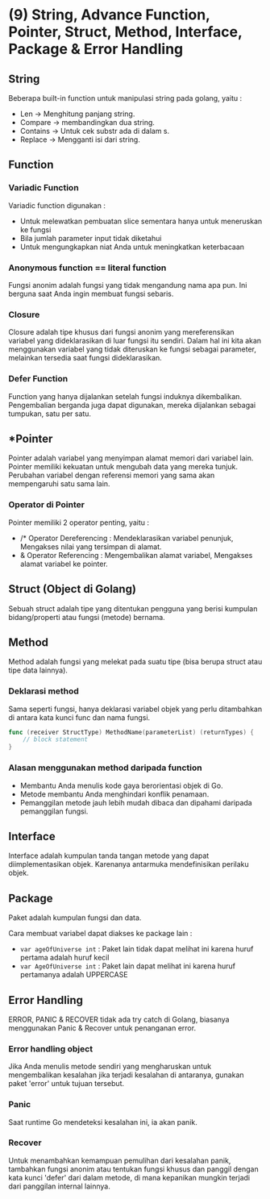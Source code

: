 # (9) String, Advance Function, Pointer, Struct, Method,  Interface, Package & Error Handling

## String
Beberapa built-in function untuk manipulasi string pada golang, yaitu :
- Len -> Menghitung panjang string.
- Compare -> membandingkan dua string.
- Contains -> Untuk cek substr ada di dalam s.
- Replace -> Mengganti isi dari string.

## Function
### Variadic Function
Variadic function digunakan :
- Untuk melewatkan pembuatan slice sementara hanya untuk meneruskan ke fungsi
- Bila jumlah parameter input tidak diketahui
- Untuk mengungkapkan niat Anda untuk meningkatkan keterbacaan

### Anonymous function == literal function
Fungsi anonim adalah fungsi yang tidak mengandung nama apa pun. Ini berguna saat Anda ingin membuat fungsi sebaris.

### Closure
Closure adalah tipe khusus dari fungsi anonim yang mereferensikan variabel yang dideklarasikan di luar fungsi itu sendiri. Dalam hal ini kita akan menggunakan variabel yang tidak diteruskan ke fungsi sebagai parameter, melainkan tersedia saat fungsi dideklarasikan.

### Defer Function
Function yang hanya dijalankan setelah fungsi induknya dikembalikan. Pengembalian berganda juga dapat digunakan, mereka dijalankan sebagai tumpukan, satu per satu.


## *Pointer
Pointer adalah variabel yang menyimpan alamat memori dari variabel lain. Pointer memiliki kekuatan untuk mengubah data yang mereka tunjuk. Perubahan variabel dengan referensi memori yang sama akan mempengaruhi satu sama lain.

### Operator di Pointer
Pointer memiliki 2 operator penting, yaitu :
- /* Operator Dereferencing : Mendeklarasikan variabel penunjuk, Mengakses nilai yang tersimpan di alamat.
- & Operator Referencing : Mengembalikan alamat variabel, Mengakses alamat variabel ke pointer.


## Struct (Object di Golang)
Sebuah struct adalah tipe yang ditentukan pengguna yang berisi kumpulan bidang/properti atau fungsi (metode) bernama.

## Method
Method adalah fungsi yang melekat pada suatu tipe (bisa berupa struct atau tipe data lainnya).

### Deklarasi method
Sama seperti fungsi, hanya deklarasi variabel objek yang perlu ditambahkan di antara kata kunci func dan nama fungsi.
``` go
func (receiver StructType) MethodName(parameterList) (returnTypes) {
    // block statement
}
```

### Alasan menggunakan method daripada function
- Membantu Anda menulis kode gaya berorientasi objek di Go.
- Metode membantu Anda menghindari konflik penamaan.
- Pemanggilan metode jauh lebih mudah dibaca dan dipahami daripada pemanggilan fungsi.

## Interface
Interface adalah kumpulan tanda tangan metode yang dapat diimplementasikan objek. Karenanya antarmuka mendefinisikan perilaku objek.

## Package
Paket adalah kumpulan fungsi dan data.

Cara membuat variabel dapat diakses ke package lain :
- `var ageOfUniverse int` : Paket lain tidak dapat melihat ini karena huruf pertama adalah huruf kecil
- `var AgeOfUniverse int` : Paket lain dapat melihat ini karena huruf pertamanya adalah UPPERCASE

## Error Handling
ERROR, PANIC & RECOVER
tidak ada try catch di Golang, biasanya menggunakan Panic & Recover untuk penanganan error.

### Error handling object
Jika Anda menulis metode sendiri yang mengharuskan untuk mengembalikan kesalahan jika terjadi kesalahan di antaranya, gunakan paket 'error' untuk tujuan tersebut. 

### Panic 
Saat runtime Go mendeteksi kesalahan ini, ia akan panik.

### Recover
Untuk menambahkan kemampuan pemulihan dari kesalahan panik, tambahkan fungsi anonim atau tentukan fungsi khusus dan panggil dengan kata kunci 'defer' dari dalam metode, di mana kepanikan mungkin terjadi dari panggilan internal lainnya.